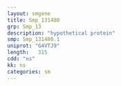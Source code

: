 ```yaml
---
layout: smgene
title: Smp_131480
grp: Smp_13
description: "hypothetical protein"
smp: Smp_131480.1
uniprot: "G4VTJ9"
length:   315
cdd: "ns"
kk: ns
categories: sm
---
```

